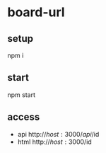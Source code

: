 # board-url

## setup
npm i

## start
npm start

## access
* api
  http://$host:3000/api/$id
* html
  http://$host:3000/$id
  
